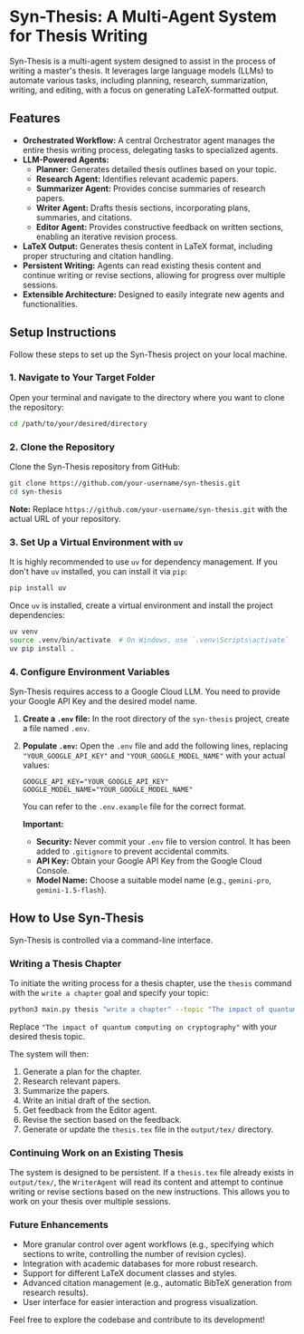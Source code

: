# Syn-Thesis: A Multi-Agent System for Thesis Writing

Syn-Thesis is a multi-agent system designed to assist in the process of writing a master's thesis. It leverages large language models (LLMs) to automate various tasks, including planning, research, summarization, writing, and editing, with a focus on generating LaTeX-formatted output.

## Features

*   **Orchestrated Workflow:** A central Orchestrator agent manages the entire thesis writing process, delegating tasks to specialized agents.
*   **LLM-Powered Agents:**
    *   **Planner:** Generates detailed thesis outlines based on your topic.
    *   **Research Agent:** Identifies relevant academic papers.
    *   **Summarizer Agent:** Provides concise summaries of research papers.
    *   **Writer Agent:** Drafts thesis sections, incorporating plans, summaries, and citations.
    *   **Editor Agent:** Provides constructive feedback on written sections, enabling an iterative revision process.
*   **LaTeX Output:** Generates thesis content in LaTeX format, including proper structuring and citation handling.
*   **Persistent Writing:** Agents can read existing thesis content and continue writing or revise sections, allowing for progress over multiple sessions.
*   **Extensible Architecture:** Designed to easily integrate new agents and functionalities.

## Setup Instructions

Follow these steps to set up the Syn-Thesis project on your local machine.

### 1. Navigate to Your Target Folder

Open your terminal and navigate to the directory where you want to clone the repository:

```bash
cd /path/to/your/desired/directory
```

### 2. Clone the Repository

Clone the Syn-Thesis repository from GitHub:

```bash
git clone https://github.com/your-username/syn-thesis.git
cd syn-thesis
```
**Note:** Replace `https://github.com/your-username/syn-thesis.git` with the actual URL of your repository.

### 3. Set Up a Virtual Environment with `uv`

It is highly recommended to use `uv` for dependency management. If you don't have `uv` installed, you can install it via `pip`:

```bash
pip install uv
```

Once `uv` is installed, create a virtual environment and install the project dependencies:

```bash
uv venv
source .venv/bin/activate  # On Windows, use `.venv\Scripts\activate`
uv pip install .
```

### 4. Configure Environment Variables

Syn-Thesis requires access to a Google Cloud LLM. You need to provide your Google API Key and the desired model name.

1.  **Create a `.env` file:** In the root directory of the `syn-thesis` project, create a file named `.env`.
2.  **Populate `.env`:** Open the `.env` file and add the following lines, replacing `"YOUR_GOOGLE_API_KEY"` and `"YOUR_GOOGLE_MODEL_NAME"` with your actual values:

    ```
    GOOGLE_API_KEY="YOUR_GOOGLE_API_KEY"
    GOOGLE_MODEL_NAME="YOUR_GOOGLE_MODEL_NAME"
    ```

    You can refer to the `.env.example` file for the correct format.

    **Important:**
    *   **Security:** Never commit your `.env` file to version control. It has been added to `.gitignore` to prevent accidental commits.
    *   **API Key:** Obtain your Google API Key from the Google Cloud Console.
    *   **Model Name:** Choose a suitable model name (e.g., `gemini-pro`, `gemini-1.5-flash`).

## How to Use Syn-Thesis

Syn-Thesis is controlled via a command-line interface.

### Writing a Thesis Chapter

To initiate the writing process for a thesis chapter, use the `thesis` command with the `write a chapter` goal and specify your topic:

```bash
python3 main.py thesis "write a chapter" --topic "The impact of quantum computing on cryptography"
```

Replace `"The impact of quantum computing on cryptography"` with your desired thesis topic.

The system will then:
1.  Generate a plan for the chapter.
2.  Research relevant papers.
3.  Summarize the papers.
4.  Write an initial draft of the section.
5.  Get feedback from the Editor agent.
6.  Revise the section based on the feedback.
7.  Generate or update the `thesis.tex` file in the `output/tex/` directory.

### Continuing Work on an Existing Thesis

The system is designed to be persistent. If a `thesis.tex` file already exists in `output/tex/`, the `WriterAgent` will read its content and attempt to continue writing or revise sections based on the new instructions. This allows you to work on your thesis over multiple sessions.

### Future Enhancements

*   More granular control over agent workflows (e.g., specifying which sections to write, controlling the number of revision cycles).
*   Integration with academic databases for more robust research.
*   Support for different LaTeX document classes and styles.
*   Advanced citation management (e.g., automatic BibTeX generation from research results).
*   User interface for easier interaction and progress visualization.

Feel free to explore the codebase and contribute to its development!
